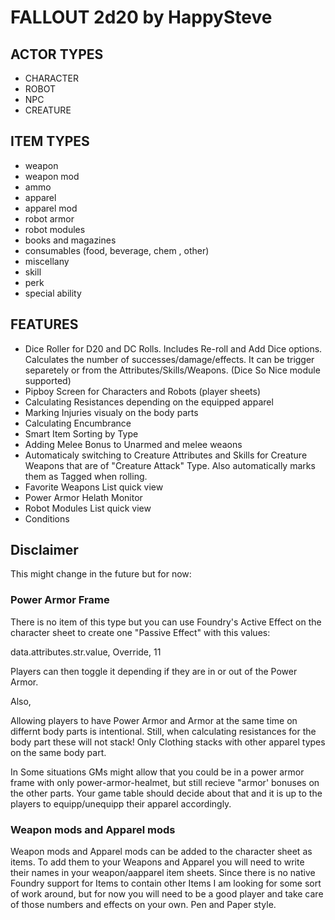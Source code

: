 # FALLOUT 2d20 by HappySteve

## ACTOR TYPES

-   CHARACTER
-   ROBOT
-   NPC
-   CREATURE

## ITEM TYPES

-   weapon
-   weapon mod
-   ammo
-   apparel
-   apparel mod
-   robot armor
-   robot modules
-   books and magazines
-   consumables (food, beverage, chem , other)
-   miscellany
-   skill
-   perk
-   special ability

## FEATURES

-   Dice Roller for D20 and DC Rolls. Includes Re-roll and Add Dice options. Calculates the number of successes/damage/effects. It can be trigger separetely or from the Attributes/Skills/Weapons. (Dice So Nice module supported)
-   Pipboy Screen for Characters and Robots (player sheets)
-   Calculating Resistances depending on the equipped apparel
-   Marking Injuries visualy on the body parts
-   Calculating Encumbrance
-   Smart Item Sorting by Type
-   Adding Melee Bonus to Unarmed and melee weaons
-   Automaticaly switching to Creature Attributes and Skills for Creature Weapons that are of "Creature Attack" Type. Also automatically marks them as Tagged when rolling.
-   Favorite Weapons List quick view
-   Power Armor Helath Monitor
-   Robot Modules List quick view
-   Conditions

## Disclaimer

This might change in the future but for now:

### Power Armor Frame

There is no item of this type but you can use Foundry's Active Effect on the character sheet to create one "Passive Effect" with this values:

data.attributes.str.value, Override, 11

Players can then toggle it depending if they are in or out of the Power Armor.

Also,

Allowing players to have Power Armor and Armor at the same time on differnt body parts is intentional. Still, when calculating resistances for the body part these will not stack! Only Clothing stacks with other apparel types on the same body part.

In Some situations GMs might allow that you could be in a power armor frame with only power-armor-healmet, but still recieve "armor' bonuses on the other parts. Your game table should decide about that and it is up to the players to equipp/unequipp their apparel accordingly.

### Weapon mods and Apparel mods

Weapon mods and Apparel mods can be added to the character sheet as items.
To add them to your Weapons and Apparel you will need to write their names in your weapon/aapparel item sheets.
Since there is no native Foundry support for Items to contain other Items I am looking for some sort of work around, but for now you will need to be a good player and take care of those numbers and effects on your own. Pen and Paper style.
